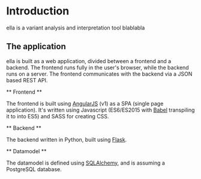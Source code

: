 # Introduction


ella is a variant analysis and interpretation tool blablabla


## The application

ella is built as a web application, divided between a frontend and a backend. The frontend runs fully in the user's browser, while the backend runs on a server. The frontend communicates with the backend via a JSON based REST API.


** Frontend **

The frontend is built using [AngularJS](https://angularjs.org/) (v1) as a SPA (single page application). It's written using Javascript (ES6/ES2015 with [Babel](http://babeljs.io/) transpiling it to into ES5) and SASS for creating CSS.

** Backend **

The backend written in Python, built using [Flask](http://flask.pocoo.org/).

** Datamodel **

The datamodel is defined using [SQLAlchemy](https://www.sqlalchemy.org/), and is assuming a PostgreSQL database.
